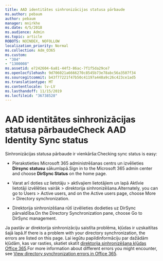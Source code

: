 ```yaml
---
title: AAD identitātes sinhronizācijas statusa pārbaude
ms.author: pebaum
author: pebaum
manager: mnirkhe
ms.date: 4/5/2018
ms.audience: Admin
ms.topic: article
ROBOTS: NOINDEX, NOFOLLOW
localization_priority: Normal
ms.collection: Adm_O365
ms.custom:
- "304"
- "1300008"
ms.assetid: e7242604-6a81-44f3-86ac-7f1f5da29ce7
ms.openlocfilehash: 9d706021a6666270c8545b73e78abc56a3507f34
ms.sourcegitcommit: b43f77221f47b50c41197a448a9c26c423ce1ad5
ms.translationtype: MT
ms.contentlocale: lv-LV
ms.lasthandoff: 11/15/2019
ms.locfileid: "36738528"
---
```

# <a name="check-aad-identity-sync-status"></a><span data-ttu-id="8a82d-102">AAD identitātes sinhronizācijas statusa pārbaude</span><span class="sxs-lookup"><span data-stu-id="8a82d-102">Check AAD Identity Sync status</span></span>

<span data-ttu-id="8a82d-103">Sinhronizācijas statusa pārbaude ir vienkārša:</span><span class="sxs-lookup"><span data-stu-id="8a82d-103">Checking sync status is easy:</span></span>
  
- <span data-ttu-id="8a82d-104">Pierakstieties Microsoft 365 administrēšanas centrs un izvēlieties **Dirsync statusu** sākumlapā.</span><span class="sxs-lookup"><span data-stu-id="8a82d-104">Sign in to the Microsoft 365 admin center and choose **DirSync Status** on the home page.</span></span>

- <span data-ttu-id="8a82d-105">Varat arī doties uz lietotāju \> aktīvajiem lietotājiem un lapā Aktīvie lietotāji izvēlēties vairāk \> direktorija sinhronizēšana.</span><span class="sxs-lookup"><span data-stu-id="8a82d-105">Alternately, you can go to Users \> Active users, and on the Active users page, choose More \> Directory synchronization.</span></span>

- <span data-ttu-id="8a82d-106">Direktorija sinhronizēšana rūtī izvēlieties dodieties uz DirSync pārvaldība.</span><span class="sxs-lookup"><span data-stu-id="8a82d-106">On the Directory Synchronization pane, choose Go to DirSync management.</span></span>

<span data-ttu-id="8a82d-107">Ja pastāv ar direktorija sinhronizāciju saistīta problēma, kļūdas ir uzskaitītas šajā lapā.</span><span class="sxs-lookup"><span data-stu-id="8a82d-107">If there is a problem with your directory synchronization, the errors are listed on this page.</span></span> <span data-ttu-id="8a82d-108">Lai iegūtu papildinformāciju par dažādām kļūdām, kas var rasties, skatiet skatīt [direktorija sinhronizēšana kļūdas Office 365](https://docs.microsoft.com//office365/enterprise/identify-directory-synchronization-errors).</span><span class="sxs-lookup"><span data-stu-id="8a82d-108">For more information about different errors you might encounter, see [View directory synchronization errors in Office 365](https://docs.microsoft.com//office365/enterprise/identify-directory-synchronization-errors).</span></span>
  